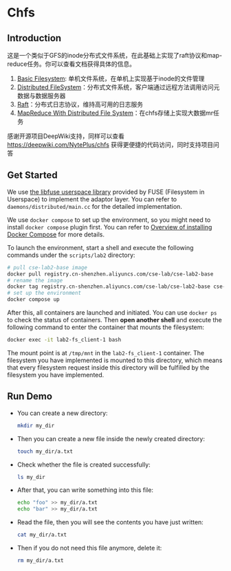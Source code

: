 # Chfs

## Introduction

这是一个类似于GFS的inode分布式文件系统，在此基础上实现了raft协议和map-reduce任务。你可以查看文档获得具体的信息。

1. [Basic Filesystem](docs/fs/fs.md): 单机文件系统，在单机上实现基于inode的文件管理
2. [Distributed FileSystem](docs/dfs/dfs.md)：分布式文件系统，客户端通过远程方法调用访问元数据与数据服务器
3. [Raft](docs/raft/raft.md)：分布式日志协议，维持高可用的日志服务
4. [MapReduce With Distributed File System](docs/mr/mr.md)：在chfs存储上实现大数据mr任务

感谢开源项目DeepWiki支持，同样可以查看 https://deepwiki.com/NytePlus/chfs 获得更便捷的代码访问，同时支持项目问答

<a id="get-started"></a>
## Get Started

We use [the libfuse userspace library](http://libfuse.github.io/doxygen/index.html) provided by FUSE (Filesystem in Userspace) to implement the adaptor layer. You can refer to `daemons/distributed/main.cc` for the detailed implementation.

We use `docker compose` to set up the environment, so you might need to install `docker compose` plugin first. You can refer to [Overview of installing Docker Compose](https://docs.docker.com/compose/install/) for more details.

To launch the environment, start a shell and execute the following commands under the `scripts/lab2` directory:

```bash
# pull cse-lab2-base image
docker pull registry.cn-shenzhen.aliyuncs.com/cse-lab/cse-lab2-base
# rename the image
docker tag registry.cn-shenzhen.aliyuncs.com/cse-lab/cse-lab2-base cse-lab2-base
# set up the environment
docker compose up
```

After this, all containers are launched and initiated. You can use `docker ps` to check the status of containers. Then **open another shell** and execute the following command to enter the container that mounts the filesystem:

```bash
docker exec -it lab2-fs_client-1 bash
```

The mount point is at `/tmp/mnt` in the `lab2-fs_client-1` container. The filesystem you have implemented is mounted to this directory, which means that every filesystem request inside this directory will be fulfilled by the filesystem you have implemented.

<a id="run-demo"></a>
## Run Demo

- You can create a new directory:

  ```bash
  mkdir my_dir 
  ```

- Then you can create a new file inside the newly created directory:

  ```bash
  touch my_dir/a.txt 
  ```

- Check whether the file is created successfully:

  ```bash
  ls my_dir 
  ```

- After that, you can write something into this file:

  ```bash
  echo "foo" >> my_dir/a.txt
  echo "bar" >> my_dir/a.txt
  ```

- Read the file, then you will see the contents you have just written:

  ```bash
  cat my_dir/a.txt 
  ```

- Then if you do not need this file anymore, delete it:

  ```bash
  rm my_dir/a.txt 
  ```
